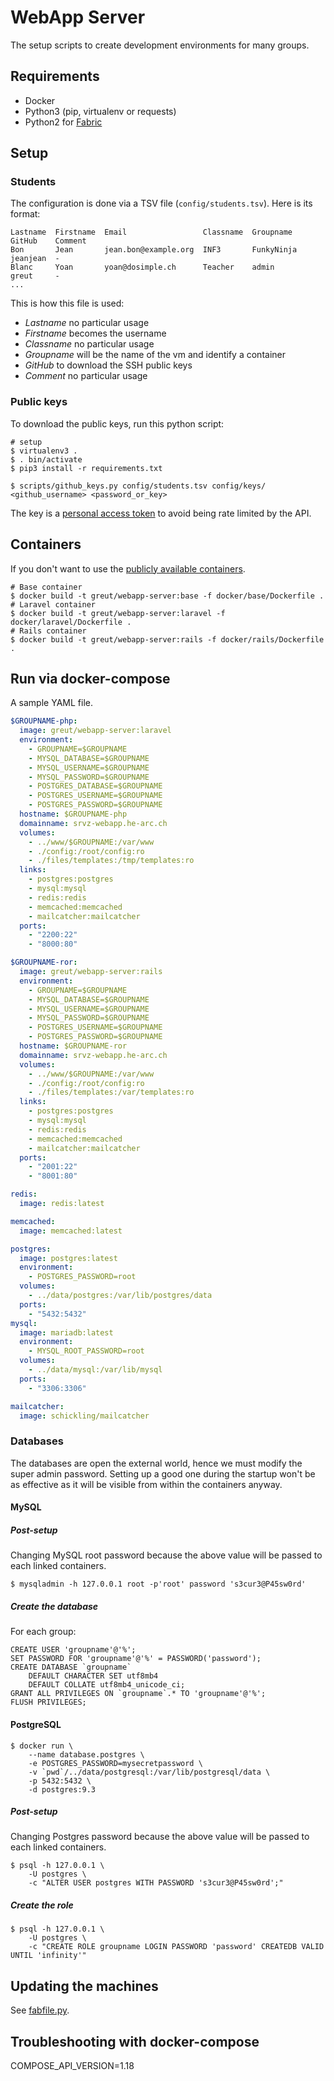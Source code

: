 # WebApp Server

The setup scripts to create development environments for many groups.

## Requirements

 * Docker
 * Python3 (pip, virtualenv or requests)
 * Python2 for [Fabric](http://docs.fabfile.org/)

## Setup

### Students

The configuration is done via a TSV file (`config/students.tsv`). Here is its
format:

```csv
Lastname  Firstname  Email                 Classname  Groupname   GitHub    Comment
Bon       Jean       jean.bon@example.org  INF3       FunkyNinja  jeanjean  -
Blanc     Yoan       yoan@dosimple.ch      Teacher    admin       greut     -
...
```

This is how this file is used:

* *Lastname* no particular usage
* *Firstname* becomes the username
* *Classname* no particular usage
* *Groupname* will be the name of the vm and identify a container
* *GitHub* to download the SSH public keys
* *Comment* no particular usage

### Public keys

To download the public keys, run this python script:

```shell
# setup
$ virtualenv3 .
$ . bin/activate
$ pip3 install -r requirements.txt

$ scripts/github_keys.py config/students.tsv config/keys/ <github_username> <password_or_key>
```

The key is a [personal access token](https://github.com/settings/tokens) to
avoid being rate limited by the API.

## Containers

If you don't want to use the [publicly available
containers](https://hub.docker.com/r/greut/webapp-server/).

```
# Base container
$ docker build -t greut/webapp-server:base -f docker/base/Dockerfile .
# Laravel container
$ docker build -t greut/webapp-server:laravel -f docker/laravel/Dockerfile .
# Rails container
$ docker build -t greut/webapp-server:rails -f docker/rails/Dockerfile .
```

## Run via docker-compose

A sample YAML file.

```yaml
$GROUPNAME-php:
  image: greut/webapp-server:laravel
  environment:
    - GROUPNAME=$GROUPNAME
    - MYSQL_DATABASE=$GROUPNAME
    - MYSQL_USERNAME=$GROUPNAME
    - MYSQL_PASSWORD=$GROUPNAME
    - POSTGRES_DATABASE=$GROUPNAME
    - POSTGRES_USERNAME=$GROUPNAME
    - POSTGRES_PASSWORD=$GROUPNAME
  hostname: $GROUPNAME-php
  domainname: srvz-webapp.he-arc.ch
  volumes:
    - ../www/$GROUPNAME:/var/www
    - ./config:/root/config:ro
    - ./files/templates:/tmp/templates:ro
  links:
    - postgres:postgres
    - mysql:mysql
    - redis:redis
    - memcached:memcached
    - mailcatcher:mailcatcher
  ports:
    - "2200:22"
    - "8000:80"

$GROUPNAME-ror:
  image: greut/webapp-server:rails
  environment:
    - GROUPNAME=$GROUPNAME
    - MYSQL_DATABASE=$GROUPNAME
    - MYSQL_USERNAME=$GROUPNAME
    - MYSQL_PASSWORD=$GROUPNAME
    - POSTGRES_USERNAME=$GROUPNAME
    - POSTGRES_PASSWORD=$GROUPNAME
  hostname: $GROUPNAME-ror
  domainname: srvz-webapp.he-arc.ch
  volumes:
    - ../www/$GROUPNAME:/var/www
    - ./config:/root/config:ro
    - ./files/templates:/var/templates:ro
  links:
    - postgres:postgres
    - mysql:mysql
    - redis:redis
    - memcached:memcached
    - mailcatcher:mailcatcher
  ports:
    - "2001:22"
    - "8001:80"

redis:
  image: redis:latest

memcached:
  image: memcached:latest

postgres:
  image: postgres:latest
  environment:
    - POSTGRES_PASSWORD=root
  volumes:
    - ../data/postgres:/var/lib/postgres/data
  ports:
    - "5432:5432"
mysql:
  image: mariadb:latest
  environment:
    - MYSQL_ROOT_PASSWORD=root
  volumes:
    - ../data/mysql:/var/lib/mysql
  ports:
    - "3306:3306"

mailcatcher:
  image: schickling/mailcatcher
```

### Databases

The databases are open the external world, hence we must modify the super admin
password. Setting up a good one during the startup won't be as effective as it
will be visible from within the containers anyway.

#### MySQL

##### Post-setup

Changing MySQL root password because the above value will be passed to each
linked containers.

```shell
$ mysqladmin -h 127.0.0.1 root -p'root' password 's3cur3@P45sw0rd'
```

##### Create the database

For each group:

    CREATE USER 'groupname'@'%';
    SET PASSWORD FOR 'groupname'@'%' = PASSWORD('password');
    CREATE DATABASE `groupname`
        DEFAULT CHARACTER SET utf8mb4
        DEFAULT COLLATE utf8mb4_unicode_ci;
    GRANT ALL PRIVILEGES ON `groupname`.* TO 'groupname'@'%';
    FLUSH PRIVILEGES;

#### PostgreSQL

```shell
$ docker run \
    --name database.postgres \
    -e POSTGRES_PASSWORD=mysecretpassword \
    -v `pwd`/../data/postgresql:/var/lib/postgresql/data \
    -p 5432:5432 \
    -d postgres:9.3
```

##### Post-setup

Changing Postgres password because the above value will be passed to each
linked containers.

```shell
$ psql -h 127.0.0.1 \
    -U postgres \
    -c "ALTER USER postgres WITH PASSWORD 's3cur3@P45sw0rd';"
```

##### Create the role

```shell
$ psql -h 127.0.0.1 \
    -U postgres \
    -c "CREATE ROLE groupname LOGIN PASSWORD 'password' CREATEDB VALID UNTIL 'infinity'"
```

## Updating the machines

See [fabfile.py](fabfile.py).


## Troubleshooting with docker-compose

COMPOSE_API_VERSION=1.18
